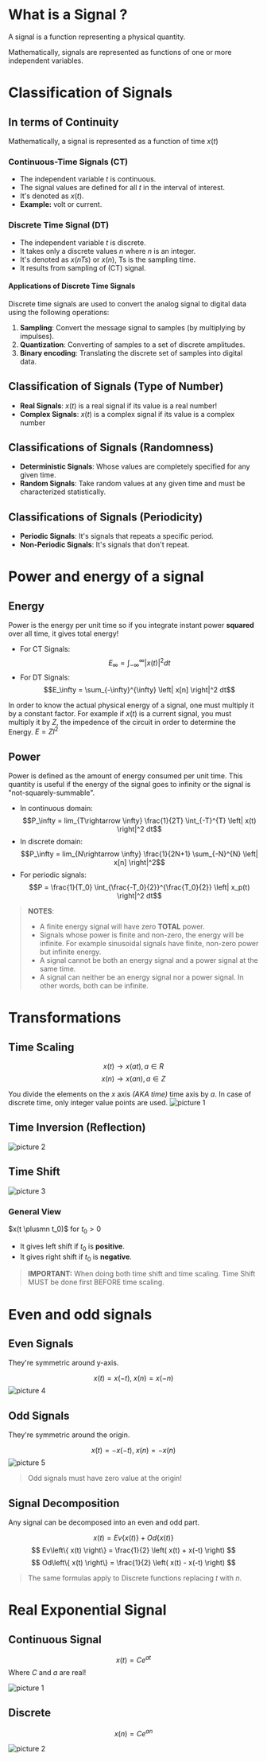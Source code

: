 # What is a Signal ?
A signal is a function representing a
physical quantity.

Mathematically, signals are represented as functions of
one or more independent variables.

# Classification of Signals
## In terms of Continuity
Mathematically, a signal is represented as a function of time $x(t)$
### Continuous-Time Signals (CT)
- The independent variable $t$ is continuous.
- The signal values are defined for all $t$ in the interval of interest.
- It's denoted as $x(t)$.
- **Example:** volt or current.

### Discrete Time Signal (DT)
- The independent variable $t$ is discrete.
- It takes only a discrete values $n$ where $n$ is an integer.
- It's denoted as $x(nTs)$ or $x(n)$, Ts
is the sampling time.
- It results from sampling of (CT) signal.

#### Applications of Discrete Time Signals
Discrete time signals are used to convert the analog signal to digital data using
the following operations:

1) **Sampling**: Convert the message signal to samples (by multiplying by impulses).
2) **Quantization**: Converting of samples to a set of discrete amplitudes.
3) **Binary encoding**: Translating the discrete set of samples into digital data. 

## Classification of Signals (Type of Number)
- **Real Signals**: $x(t)$ is a real signal if its value is a real number!
- **Complex Signals**: $x(t)$ is a complex signal if its value is a complex number

## Classifications of Signals (Randomness)
- **Deterministic Signals**: Whose values are completely specified for any given time.
- **Random Signals**: Take random values at any given time and must be characterized statistically.

## Classifications of Signals (Periodicity)
- **Periodic Signals**: It's signals that repeats a specific period.
- **Non-Periodic Signals**: It's signals that don't repeat.

# Power and energy of a signal
## Energy
Power is the energy per unit time so if you integrate instant power **squared** over all time, it gives total energy!
- For CT Signals: $$E_\infty = \int_{-\infty}^{\infty} \left| x(t) \right|^2 dt$$
- For DT Signals: $$E_\infty = \sum_{-\infty}^{\infty} \left| x[n] \right|^2 dt$$

In order to know the actual physical energy of a signal, one must multiply it by a constant factor. For example if $x(t)$ is a current signal, you must multiply it by $Z$, the impedence of the circuit in order to determine the Energy. $E = ZI^2$

## Power
Power is defined as the amount of energy consumed per unit time. This quantity is useful if the energy of the signal goes to infinity or the signal is "not-squarely-summable". 

- In continuous domain: $$P_\infty = lim_{T\rightarrow \infty} \frac{1}{2T} \int_{-T}^{T} \left| x(t) \right|^2 dt$$
- In discrete domain: $$P_\infty = lim_{N\rightarrow \infty} \frac{1}{2N+1} \sum_{-N}^{N} \left| x[n] \right|^2$$
- For periodic signals: $$P = \frac{1}{T_0} \int_{\frac{-T_0}{2}}^{\frac{T_0}{2}} \left| x_p(t) \right|^2 dt$$

> **NOTES**: 
> - A finite energy signal will have zero **TOTAL** power.
> - Signals whose power is finite and non-zero, the energy will be infinite. For example sinusoidal signals have finite, non-zero power but infinite energy.
> - A signal cannot be both an energy signal and a power signal at the same time.
> - A signal can neither be an energy signal nor a power signal. In other words, both can be infinite.


# Transformations
## Time Scaling
$$ x(t) \rightarrow x(at), a \in R $$
$$ x(n) \rightarrow x(an), a \in Z $$

You divide the elements on the $x$ axis *(AKA time)* time axis by $a$. In case of discrete time, only integer value points are used. ![picture 1](assets/lecture1-timescaling.png)  

## Time Inversion (Reflection)
![picture 2](assets/lecture1-time_inversion.png)  

## Time Shift
![picture 3](assets/lecture1-time_shift.png)  

### General View
$x(t \plusmn t_0)$ for $t_0 > 0$
- It gives left shift if $t_0$ is **positive**.
- It gives right shift if $t_0$ is **negative**.

> **IMPORTANT:** When doing both time shift and time scaling. Time Shift MUST be done first BEFORE time scaling.

# Even and odd signals
## Even Signals
They're symmetric around y-axis.

$$ x(t) = x(-t) ,\; x(n) = x(-n) $$
![picture 4](assets/lecture1-even_fn.png)  

## Odd Signals
They're symmetric around the origin.

$$ x(t) = -x(-t), \; x(n) = -x(n)$$
![picture 5](assets/lecture1-odd_fn.png)  

> Odd signals must have zero value at the origin!

## Signal Decomposition
Any signal can be decomposed into an even and odd part.

$$ x(t) = Ev\left\{ x(t) \right\} + Od\left\{ x(t) \right\} $$
$$ Ev\left\{ x(t) \right\} = \frac{1}{2} \left( x(t) + x(-t) \right) $$
$$ Od\left\{ x(t) \right\} = \frac{1}{2} \left( x(t) - x(-t) \right) $$

> The same formulas apply to Discrete functions replacing $t$ with $n$.

# Real Exponential Signal
## Continuous Signal 
$$x(t) = Ce^{at}$$
Where $C$ and $a$ are real! 

![picture 1](assets/lecture1-cont_signal_e.png)  

## Discrete 
$$ x(n) = Ce^{an} $$

![picture 2](assets/lecture1-discrete_signal_e.png)  